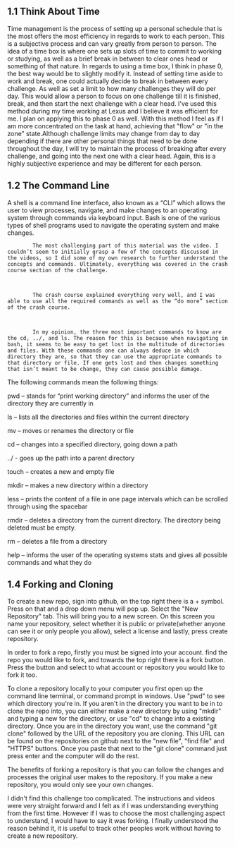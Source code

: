 ## 1.1 Think About Time
Time management is the process of setting up a personal schedule that is the most offers the most efficiency in regards to work to each person. This is a subjective process and can vary greatly from person to person. The idea of a time box is where one sets up slots of time to commit to working or studying, as well as a brief break in between to clear ones head or something of that nature. In regards to using a time box, I think in phase 0, the best way would be to slightly modify it. Instead of setting time aside to work and break, one could actually decide to break in between every challenge. As well as set a limit to how many challenges they will do per day. This would allow a person to focus on one challenge till it is finished, break, and then start the next challenge with a clear head. I've used this method during my time working at Lexus and I believe it was efficient for me. I plan on applying this to phase 0 as well. With this method I feel as if I am more concentrated on the task at hand, achieving that "flow" or "in the zone" state.Although challenge limits may change from day to day depending if there are other personal things that need to be done throughout the day, I will try to maintain the process of breaking after every challenge, and going into the next one with a clear head. Again, this is a highly subjective experience and may be different for each person.
## 1.2 The Command Line
 A shell is a command line interface, also known as a “CLI” which allows the user to view processes, navigate, and make changes to an operating system through commands via keyboard input. Bash is one of the various types of shell programs used to navigate the operating system and make changes.



            The most challenging part of this material was the video. I couldn’t seem to initially grasp a few of the concepts discussed in the videos, so I did some of my own research to further understand the concepts and commands. Ultimately, everything was covered in the crash course section of the challenge.



            The crash course explained everything very well, and I was able to use all the required commands as well as the “do more” section of the crash course.



            In my opinion, the three most important commands to know are the cd, ../, and ls. The reason for this is because when navigating in bash, it seems to be easy to get lost in the multitude of directories and files. With these commands one can always deduce in which directory they are, so that they can use the appropriate commands to that directory or file. If one gets lost and then changes something that isn’t meant to be change, they can cause possible damage.



The following commands mean the following things:



pwd – stands for “print working directory” and informs the user of the directory they are currently in



ls – lists all the directories and files within the current directory



mv – moves or renames the directory or file



cd – changes into a specified directory, going down a path



../ - goes up the path into a parent directory



touch – creates a new and empty file



mkdir – makes a new directory within a directory



less – prints the content of a file in one page intervals which can be scrolled through using the spacebar



rmdir – deletes a directory from the current directory. The directory being deleted must be empty.



rm – deletes a file from a directory



help – informs the user of the operating systems stats and gives all possible commands and what they do


## 1.4 Forking and Cloning
To create a new repo, sign into github, on the top right there is a + symbol. Press on that and a drop down menu will pop up. Select the "New Repository" tab. This will bring you to a new screen. On this screen you name your repository, select whether it is public or private(whether anyone can see it or only people you allow), select a license and lastly, press create repository.

In order to fork a repo, firstly you must be signed into your account. find the repo you would like to fork, and towards the top right there is a fork button. Press the button and select to what account or repository you would like to fork it too.

To clone a repository locally to your computer you first open up the command line terminal, or command prompt in windows. Use "pwd" to see which directory you're in. If you aren't in the directory you want to be in to clone the repo into, you can either make a new directory by using "mkdir" and typing a new for the directory, or use "cd" to change into a existing directory. Once you are in the directory you want, use the command "git clone" followed by the URL of the repository you are cloning. This URL can be found on the repositories on github next to the "new file", "find file" and "HTTPS" buttons. Once you paste that next to the "git clone" command just press enter and the computer will do the rest.

The benefits of forking a repository is that you can follow the changes and processes the original user makes to the repository. If you make a new repository, you would only see your own changes.

I didn't find this challenge too complicated. The instructions and videos were very straight forward and I felt as if I was understanding everything from the first time. However if I was to choose the most challenging aspect to understand, I would have to say it was forking. I finally understood the reason behind it, it is useful to track other peoples work without having to create a new repository.